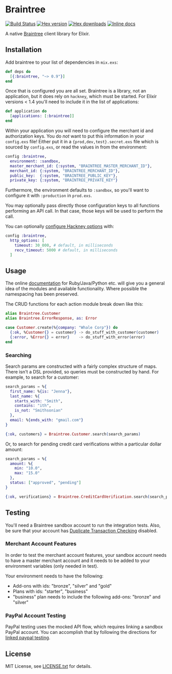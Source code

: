 # Braintree

[![Build Status](https://travis-ci.org/sorentwo/braintree-elixir.svg?branch=master)](https://travis-ci.org/sorentwo/braintree-elixir)
[![Hex version](https://img.shields.io/hexpm/v/braintree.svg "Hex version")](https://hex.pm/packages/braintree)
[![Hex downloads](https://img.shields.io/hexpm/dt/braintree.svg "Hex downloads")](https://hex.pm/packages/braintree)
[![Inline docs](https://inch-ci.org/github/sorentwo/braintree-elixir.svg)](https://inch-ci.org/github/sorentwo/braintree-elixir)

A native [Braintree][braintree] client library for Elixir.

[braintree]: https://www.braintreepayments.com

## Installation

Add braintree to your list of dependencies in `mix.exs`:

```elixir
def deps do
  [{:braintree, "~> 0.9"}]
end
```

Once that is configured you are all set. Braintree is a library, not an
application, but it does rely on `hackney`, which must be started. For Elixir
versions < 1.4 you'll need to include it in the list of applications:

```elixir
def application do
  [applications: [:braintree]]
end
```

Within your application you will need to configure the merchant id and
authorization keys. You do *not* want to put this information in your
`config.exs` file! Either put it in a `{prod,dev,test}.secret.exs` file which is
sourced by `config.exs`, or read the values in from the environment:

```elixir
config :braintree,
  environment: :sandbox,
  master_merchant_id: {:system, "BRAINTREE_MASTER_MERCHANT_ID"},
  merchant_id: {:system, "BRAINTREE_MERCHANT_ID"},
  public_key:  {:system, "BRAINTREE_PUBLIC_KEY"},
  private_key: {:system, "BRAINTREE_PRIVATE_KEY"}
```

Furthermore, the environment defaults to `:sandbox`, so you'll want to configure
it with `:production` in `prod.exs`.

You may optionally pass directly those configuration keys to all functions
performing an API call. In that case, those keys will be used to perform the
call.

You can optionally [configure Hackney options][opts] with:

```elixir
config :braintree,
  http_options: [
    timeout: 30_000, # default, in milliseconds
    recv_timeout: 5000 # default, in milliseconds
  ]
```

[opts]: https://github.com/benoitc/hackney/blob/master/doc/hackney.md#request5

## Usage

The online [documentation][doc] for Ruby/Java/Python etc. will give you a
general idea of the modules and available functionality. Where possible the
namespacing has been preserved.

The CRUD functions for each action module break down like this:

```elixir
alias Braintree.Customer
alias Braintree.ErrorResponse, as: Error

case Customer.create(%{company: "Whale Corp"}) do
  {:ok, %Customer{} = customer} -> do_stuff_with_customer(customer)
  {:error, %Error{} = error}    -> do_stuff_with_error(error)
end
```

### Searching

Search params are constructed with a fairly complex structure of maps. There
isn't a DSL provided, so queries must be constructed by hand. For example, to
search for a customer:

```elixir
search_params = %{
  first_name: %{is: "Jenna"},
  last_name: %{
    starts_with: "Smith",
    contains: "ith",
    is_not: "Smithsonian"
  },
  email: %{ends_with: "gmail.com"}
}

{:ok, customers} = Braintree.Customer.search(search_params)
```

Or, to search for pending credit card verifications within a particular dollar
amount:

```elixir
search_params = %{
  amount: %{
    min: "10.0",
    max: "15.0"
  },
  status: ["approved", "pending"]
}

{:ok, verifications} = Braintree.CreditCardVerification.search(search_params)
```

[doc]: https://developers.braintreepayments.com/

## Testing

You'll need a Braintree sandbox account to run the integration tests. Also, be
sure that your account has [Duplicate Transaction Checking][dtc] disabled.

### Merchant Account Features

In order to test the merchant account features, your sandbox account needs to
have a master merchant account and it needs to be added to your environment
variables (only needed in test).

Your environment needs to have the following:

* Add-ons with ids: "bronze", "silver" and "gold"
* Plans with ids: "starter", "business"
* "business" plan needs to include the following add-ons: "bronze" and "silver"

### PayPal Account Testing

PayPal testing uses the mocked API flow, which requires linking a sandbox PayPal
account. You can accomplish that by following the directions for [linked paypal
testing][plp].

[dtc]: https://articles.braintreepayments.com/control-panel/transactions/duplicate-checking
[plp]: https://developers.braintreepayments.com/guides/paypal/testing-go-live/php#linked-paypal-testing

## License

MIT License, see [LICENSE.txt](LICENSE.txt) for details.
